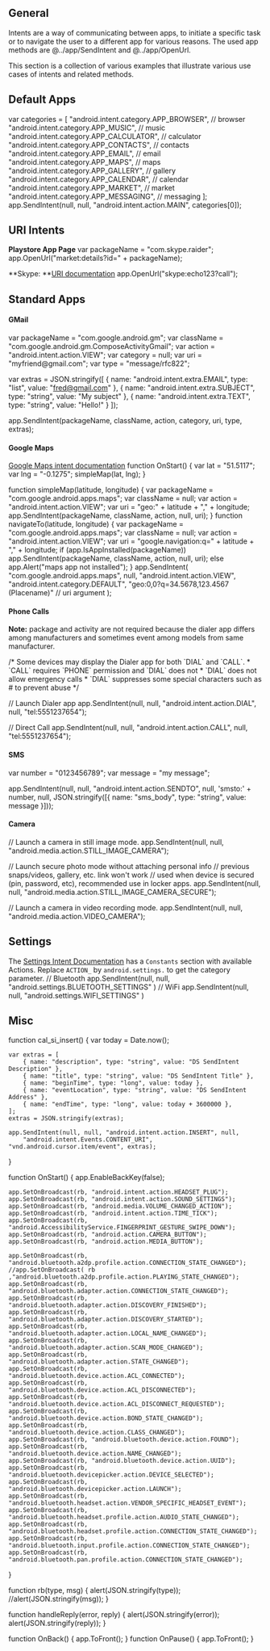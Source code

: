 ## General

Intents are a way of communicating between apps, to initiate a specific task or to navigate the user to a different app for various reasons. The used app methods are @../app/SendIntent and @../app/OpenUrl.

This section is a collection of various examples that illustrate various use cases of intents and related methods.

## Default Apps

<sample Default Apps>
var categories = [
    "android.intent.category.APP_BROWSER",    // browser
    "android.intent.category.APP_MUSIC",      // music
    "android.intent.category.APP_CALCULATOR", // calculator
    "android.intent.category.APP_CONTACTS",   // contacts
    "android.intent.category.APP_EMAIL",      // email
    "android.intent.category.APP_MAPS",       // maps
    "android.intent.category.APP_GALLERY",    // gallery
    "android.intent.category.APP_CALENDAR",   // calendar
    "android.intent.category.APP_MARKET",     // market
    "android.intent.category.APP_MESSAGING",  // messaging
];
app.SendIntent(null, null, "android.intent.action.MAIN", categories[0]);
</sample>


## URI Intents

**Playstore App Page**
<js>
var packageName = "com.skype.raider";
app.OpenUrl("market&colon;details?id=" + packageName); 
</js>

**Skype: **[URI documentation](https://msdn.microsoft.com/library/office/dn745878)
<js>app.OpenUrl("skype&colon;echo123?call");</js>


## Standard Apps

#### GMail

<sample Create Email in GMail App>
var packageName = "com.google.android.gm";
var className = "com.google.android.gm.ComposeActivityGmail";
var action = "android.intent.action.VIEW";
var category = null;
var uri = "myfriend@gmail.com";
var type = "message/rfc822";

var extras = JSON.stringify([
    { name: "android.intent.extra.EMAIL", type: "list", value: "fred@gmail.com" },
    { name: "android.intent.extra.SUBJECT", type: "string", value: "My subject" },
    { name: "android.intent.extra.TEXT", type: "string", value: "Hello!" }
]);

app.SendIntent(packageName, className, action, category, uri, type, extras);
</sample>

#### Google Maps

[Google Maps intent documentation](https://developers.google.com/maps/documentation/android-api/intents)
<sample Basic Maps>
function OnStart()
{
    var lat = "51.5117";
    var lng = "-0.1275";
    simpleMap(lat, lng);
}

function simpleMap(latitude, longitude)
{
    var packageName = "com.google.android.apps.maps";
    var className = null;
    var action = "android.intent.action.VIEW";
    var uri = "geo:" + latitude + "," + longitude;
    app.SendIntent(packageName, className, action, null, uri);
}
</sample>
<sample Maps Turn by Turn Navigation>
function navigateTo(latitude, longitude)
{
    var packageName = "com.google.android.apps.maps";
    var className = null;
    var action = "android.intent.action.VIEW";
    var uri = "google.navigation:q=" + latitude + "," + longitude;
    if (app.IsAppInstalled(packageName))
        app.SendIntent(packageName, className, action, null, uri);
    else
        app.Alert("maps app not installed");
}
</sample>
<sample Maps Location>
app.SendIntent(
  "com.google.android.apps.maps",
  null,
  "android.intent.action.VIEW",
  "android.intent.category.DEFAULT",
  "geo:0,0?q=34.5678,123.4567 (Placename)"   // uri argument
);
</sample>

#### Phone Calls

**Note:** package and activity are not required because the dialer app differs among manufacturers and sometimes event among models from same manufacturer.

<sample Phone Call>
/* Some devices may display the Dialer app for both `DIAL` and `CALL`.
 *   `CALL` requires `PHONE` permission and `DIAL` does not
 *   `DIAL` does not allow emergency calls
 *   `DIAL` suppresses some special characters such as # to prevent abuse
 */

// Launch Dialer app
app.SendIntent(null, null, "android.intent.action.DIAL", null, "tel&colon;5551237654");

// Direct Call
app.SendIntent(null, null, "android.intent.action.CALL", null, "tel&colon;5551237654");
</sample>

#### SMS

<sample Basic SMS>
var number = "0123456789";
var message = "my message";

app.SendIntent(null, null, "android.intent.action.SENDTO",
    null, 'smsto:' + number, null, 
    JSON.stringify([{
        name: "sms_body",
        type: "string",
        value: message
    }]));
</sample>

#### Camera

<sample Camera Modes>
// Launch a camera in still image mode.
app.SendIntent(null, null, "android.media.action.STILL_IMAGE_CAMERA");

// Launch secure photo mode without attaching personal info
// previous snaps/videos, gallery, etc. link won't work
// used when device is secured (pin, password, etc), recommended use in locker apps.
app.SendIntent(null, null, "android.media.action.STILL_IMAGE_CAMERA_SECURE");

// Launch a camera in video recording mode.
app.SendIntent(null, null, "android.media.action.VIDEO_CAMERA");
</sample>

## Settings

The [Settings Intent Documentation](https://developer.android.com/reference/android/provider/Settings) has a `Constants` section with available Actions. Replace `ACTION_` by `android.settings.` to get the category parameter.
<sample Settings>
// Bluetooth
app.SendIntent(null, null, "android.settings.BLUETOOTH_SETTINGS" )
// WiFi
app.SendIntent(null, null, "android.settings.WIFI_SETTINGS" )
</sample>

## Misc

<sample Add Calendar Event>
function cal_si_insert()
{
    var today = Date.now();

    var extras = [
        { name: "description", type: "string", value: "DS SendIntent Description" },
        { name: "title", type: "string", value: "DS SendIntent Title" },
        { name: "beginTime", type: "long", value: today },
        { name: "eventLocation", type: "string", value: "DS SendIntent Address" },
        { name: "endTime", type: "long", value: today + 3600000 },
    ];
    extras = JSON.stringify(extras);

    app.SendIntent(null, null, "android.intent.action.INSERT", null,
        "android.intent.Events.CONTENT_URI", "vnd.android.cursor.item/event", extras);
}
</sample>

<sample Receive Broadcasts>
function OnStart()
{
    app.EnableBackKey(false);

    app.SetOnBroadcast(rb, "android.intent.action.HEADSET_PLUG");
    app.SetOnBroadcast(rb, "android.intent.action.SOUND_SETTINGS");
    app.SetOnBroadcast(rb, "android.media.VOLUME_CHANGED_ACTION");
    app.SetOnBroadcast(rb, "android.intent.action.TIME_TICK");
    app.SetOnBroadcast(rb, "android.AccessibilityService.FINGERPRINT_GESTURE_SWIPE_DOWN");
    app.SetOnBroadcast(rb, "android.action.CAMERA_BUTTON");
    app.SetOnBroadcast(rb, "android.action.MEDIA_BUTTON");

    app.SetOnBroadcast(rb, "android.bluetooth.a2dp.profile.action.CONNECTION_STATE_CHANGED");
    //app.SetOnBroadcast( rb ,"android.bluetooth.a2dp.profile.action.PLAYING_STATE_CHANGED");
    app.SetOnBroadcast(rb, "android.bluetooth.adapter.action.CONNECTION_STATE_CHANGED");
    app.SetOnBroadcast(rb, "android.bluetooth.adapter.action.DISCOVERY_FINISHED");
    app.SetOnBroadcast(rb, "android.bluetooth.adapter.action.DISCOVERY_STARTED");
    app.SetOnBroadcast(rb, "android.bluetooth.adapter.action.LOCAL_NAME_CHANGED");
    app.SetOnBroadcast(rb, "android.bluetooth.adapter.action.SCAN_MODE_CHANGED");
    app.SetOnBroadcast(rb, "android.bluetooth.adapter.action.STATE_CHANGED");
    app.SetOnBroadcast(rb, "android.bluetooth.device.action.ACL_CONNECTED");
    app.SetOnBroadcast(rb, "android.bluetooth.device.action.ACL_DISCONNECTED");
    app.SetOnBroadcast(rb, "android.bluetooth.device.action.ACL_DISCONNECT_REQUESTED");
    app.SetOnBroadcast(rb, "android.bluetooth.device.action.BOND_STATE_CHANGED");
    app.SetOnBroadcast(rb, "android.bluetooth.device.action.CLASS_CHANGED");
    app.SetOnBroadcast(rb, "android.bluetooth.device.action.FOUND");
    app.SetOnBroadcast(rb, "android.bluetooth.device.action.NAME_CHANGED");
    app.SetOnBroadcast(rb, "android.bluetooth.device.action.UUID");
    app.SetOnBroadcast(rb, "android.bluetooth.devicepicker.action.DEVICE_SELECTED");
    app.SetOnBroadcast(rb, "android.bluetooth.devicepicker.action.LAUNCH");
    app.SetOnBroadcast(rb, "android.bluetooth.headset.action.VENDOR_SPECIFIC_HEADSET_EVENT");
    app.SetOnBroadcast(rb, "android.bluetooth.headset.profile.action.AUDIO_STATE_CHANGED");
    app.SetOnBroadcast(rb, "android.bluetooth.headset.profile.action.CONNECTION_STATE_CHANGED");
    app.SetOnBroadcast(rb, "android.bluetooth.input.profile.action.CONNECTION_STATE_CHANGED");
    app.SetOnBroadcast(rb, "android.bluetooth.pan.profile.action.CONNECTION_STATE_CHANGED");
}

function rb(type, msg) {
    alert(JSON.stringify(type));
    //alert(JSON.stringify(msg));
}

function handleReply(error, reply) {
    alert(JSON.stringify(error));
    alert(JSON.stringify(reply));
}

function OnBack() { app.ToFront(); }
function OnPause() { app.ToFront(); }
</sample>
